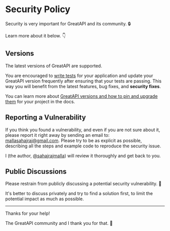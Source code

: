 # Security Policy

Security is very important for GreatAPI and its community. 🔒

Learn more about it below. 👇

## Versions

The latest versions of GreatAPI are supported.

You are encouraged to [write tests](https://fastapi.tiangolo.com/tutorial/testing/) for your application and update your GreatAPI version frequently after ensuring that your tests are passing. This way you will benefit from the latest features, bug fixes, and **security fixes**.

You can learn more about [GreatAPI versions and how to pin and upgrade them](https://fastapi.tiangolo.com/deployment/versions/) for your project in the docs.

## Reporting a Vulnerability

If you think you found a vulnerability, and even if you are not sure about it, please report it right away by sending an email to: mallasahajraj@gmail.com. Please try to be as explicit as possible, describing all the steps and example code to reproduce the security issue.

I (the author, [@sahajrajmalla](https://www.linkedin.com/in/sahajrajmalla/)) will review it thoroughly and get back to you.

## Public Discussions

Please restrain from publicly discussing a potential security vulnerability. 🙊

It's better to discuss privately and try to find a solution first, to limit the potential impact as much as possible.

---

Thanks for your help!

The GreatAPI community and I thank you for that. 🙇